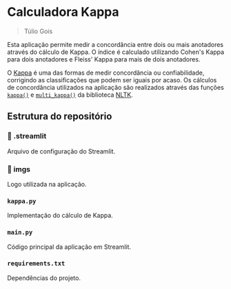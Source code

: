 # Calculadora Kappa
> Túlio Gois

Esta aplicação permite medir a concordância entre dois ou mais anotadores através do cálculo de Kappa. O índice é calculado utilizando Cohen's Kappa para dois anotadores e Fleiss' Kappa para mais de dois anotadores.

O [Kappa](https://pt.wikipedia.org/wiki/Concordância_entre_avaliadores#Estatísticas_Kappa) é uma das formas de medir concordância ou confiabilidade, corrigindo as classificações que podem ser iguais por acaso.
Os cálculos de concordância utilizados na aplicação são realizados através das funções [`kappa()`](https://www.nltk.org/api/nltk.metrics.agreement.html#nltk.metrics.agreement.AnnotationTask.kappa) e [`multi_kappa()`](https://www.nltk.org/api/nltk.metrics.agreement.html#nltk.metrics.agreement.AnnotationTask.multi_kappa) da biblioteca [NLTK](https://www.nltk.org/).

## Estrutura do repositório
### 📁 .streamlit
Arquivo de configuração do Streamlit.

### 📁 imgs
Logo utilizada na aplicação.

### `kappa.py`
Implementação do cálculo de Kappa.

### `main.py`
Código principal da aplicação em Streamlit.

### `requirements.txt`
Dependências do projeto.

